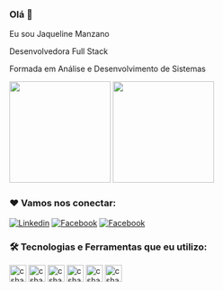 ### Olá 👋

Eu sou Jaqueline Manzano

Desenvolvedora Full Stack

Formada em Análise e Desenvolvimento de Sistemas

<div>
   <img height="180em" src="https://github-readme-stats.vercel.app/api?username=jaquelinemanzano&show_icons=true&theme=tokyonight"/>
 <img height="180em" src="https://github-readme-stats.vercel.app/api/top-langs/?username=jaquelinemanzano&layout=compact&theme=tokyonight"/>

</div>

### ❤️ Vamos nos conectar:

[![Linkedin](https://img.shields.io/badge/LinkedIn-0077B5?style=for-the-badge&logo=linkedin&logoColor=white)](https://www.linkedin.com/in/jaqueline-santos-8a3b2b1a2/)
[![Facebook](	https://img.shields.io/badge/GitHub-100000?style=for-the-badge&logo=github&logoColor=white)](https://github.com/JaqueManzano/)
[![Facebook](https://img.shields.io/badge/Facebook-1877F2?style=for-the-badge&logo=facebook&logoColor=white)](https://www.facebook.com/jaqueline.aparecida1/)

### 🛠️ Tecnologias e Ferramentas que eu utilizo:

<div>
  <img align="center" alt="csharp" height="30" widht="40" src="https://cdn.jsdelivr.net/gh/devicons/devicon/icons/csharp/csharp-original.svg" />
  <img align="center" alt="csharp" height="30" widht="40" src="https://cdn.jsdelivr.net/gh/devicons/devicon/icons/html5/html5-original.svg" />
  <img align="center" alt="csharp" height="30" widht="40" src="https://cdn.jsdelivr.net/gh/devicons/devicon/icons/microsoftsqlserver/microsoftsqlserver-plain-wordmark.svg" />
  <img align="center" alt="csharp" height="30" widht="40" src="https://cdn.jsdelivr.net/gh/devicons/devicon/icons/dotnetcore/dotnetcore-original.svg" />
  <img align="center" alt="csharp" height="30" widht="40" src="https://cdn.jsdelivr.net/gh/devicons/devicon/icons/git/git-original-wordmark.svg" />
  <img align="center" alt="csharp" height="30" widht="40" src="https://cdn.jsdelivr.net/gh/devicons/devicon/icons/jira/jira-original-wordmark.svg" />

</div>

